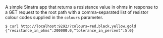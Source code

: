 A simple Sinatra app that returns a resistance value in ohms in response to a GET request to the root path with a comma-separated list of resistor colour codes supplied in the `colours` parameter.

```
$ curl http://localhost:9292/?colours=red,black,yellow,gold
{"resistance_in_ohms":200000.0,"tolerance_in_percent":5.0}
```
